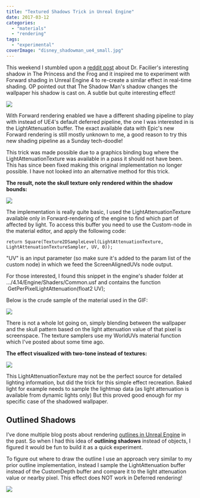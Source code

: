 ```yaml
---
title: "Textured Shadows Trick in Unreal Engine"
date: 2017-03-12
categories: 
  - "materials"
  - "rendering"
tags: 
  - "experimental"
coverImage: "disney_shadowman_ue4_small.jpg"
---
```


This weekend I stumbled upon a [reddit post](https://www.reddit.com/r/movies/comments/5yvf23/in_disneys_the_princess_and_the_frog_the_shadow/) about Dr. Facilier's interesting shadow in The Princess and the Frog and it inspired me to experiment with Forward shading in Unreal Engine 4 to re-create a similar effect in real-time shading. OP pointed out that The Shadow Man's shadow changes the wallpaper his shadow is cast on. A subtle but quite interesting effect!

[![](images/disney_theshadowman.jpg)](https://www.tomlooman.com/wp-content/uploads/2017/03/disney_theshadowman.jpg)

With Forward rendering enabled we have a different shading pipeline to play with instead of UE4's default deferred pipeline, the one I was interested in is the LightAttenuation buffer. The exact available data with Epic's new Forward rendering is still mostly unknown to me, a good reason to try this new shading pipeline as a Sunday tech-doodle!

This trick was made possible due to a graphics binding bug where the LightAttenuationTexture was available in a pass it should not have been. This has since been fixed making this original implementation no longer possible. I have not looked into an alternative method for this trick.

**The result, note the skull texture only rendered within the shadow bounds:**

[![](images/ue4_shadowman_disney.gif)](https://www.tomlooman.com/wp-content/uploads/2017/03/ue4_shadowman_disney.gif)

The implementation is really quite basic, I used the LightAttenuationTexture available only in Forward-rendering of the engine to find which part of affected by light. To access this buffer you need to use the Custom-node in the material editor, and apply the following code:

```
return Square(Texture2DSampleLevel(LightAttenuationTexture, LightAttenuationTextureSampler, UV, 0));
```

"UV" is an input parameter (so make sure it's added to the param list of the custom node) in which we feed the ScreenAlignedUVs node output.

For those interested, I found this snippet in the engine's shader folder at .../4.14/Engine/Shaders/Common.usf and contains the function  GetPerPixelLightAttenuation(float2 UV);

Below is the crude sample of the material used in the GIF:

[![](images/ue4_shadowman_materialgraph.png)](https://www.tomlooman.com/wp-content/uploads/2017/03/ue4_shadowman_materialgraph.png)

There is not a whole lot going on, simply blending between the wallpaper and the skull pattern based on the light attenuation value of that pixel is screenspace. The texture samplers use my WorldUVs material function which I've posted about some time ago.

**The effect visualized with two-tone instead of textures:**

[![](images/ue4_lightattenuation_visalized.jpg)](https://www.tomlooman.com/wp-content/uploads/2017/03/ue4_lightattenuation_visalized.jpg)

This LightAttenuationTexture may not be the perfect source for detailed lighting information, but did the trick for this simple effect recreation. Baked light for example needs to sample the lightmap data (as light attenuation is available from dynamic lights only) But this proved good enough for my specific case of the shadowed wallpaper.

## Outlined Shadows

I’ve done multiple blog posts about rendering [outlines in Unreal Engine](https://www.tomlooman.com/multi-color-outline-post-process-in-unreal-engine-4/) in the past. So when I had this idea of **outlining shadows** instead of objects, I figured it would be fun to build it as a quick experiment.

To figure out where to draw the outline I use an approach very similar to my prior outline implementation, instead I sample the LightAttenuation buffer instead of the CustomDepth buffer and compare it to the light attenuation value or nearby pixel. This effect does NOT work in Deferred rendering!

![](images/ue4_shadowedoutlines_01.gif)
